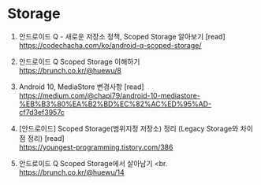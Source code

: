  # Storage
 
 1. 안드로이드 Q - 새로운 저장소 정책, Scoped Storage 알아보기 [read] <br>
    https://codechacha.com/ko/android-q-scoped-storage/


 2. 안드로이드 Q Scoped Storage 이해하기 <br>
    https://brunch.co.kr/@huewu/8


 3. Android 10, MediaStore 변경사항 [read] <br>
    https://medium.com/@chapi79/android-10-mediastore-%EB%B3%80%EA%B2%BD%EC%82%AC%ED%95%AD-cf7d3ef3957c


 4. [안드로이드] Scoped Storage(범위지정 저장소) 정리 (Legacy Storage와 차이점 정리) [read] <br>
    https://youngest-programming.tistory.com/386

 5. 안드로이드 Q Scoped Storage에서 살아남기 <br.
    https://brunch.co.kr/@huewu/14